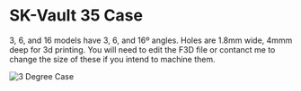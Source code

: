 # SK-Vault 35 Case

3, 6, and 16 models have 3, 6, and 16º angles. Holes are 1.8mm wide, 4mmm deep for 3d printing. You will need to edit the F3D file or contanct me to change the size of these if you intend to machine them.

![3 Degree Case](https://github.com/seirin-blu/SK-Vault35-Case/blob/main/SK%20Vault35%203.png?raw=true)
